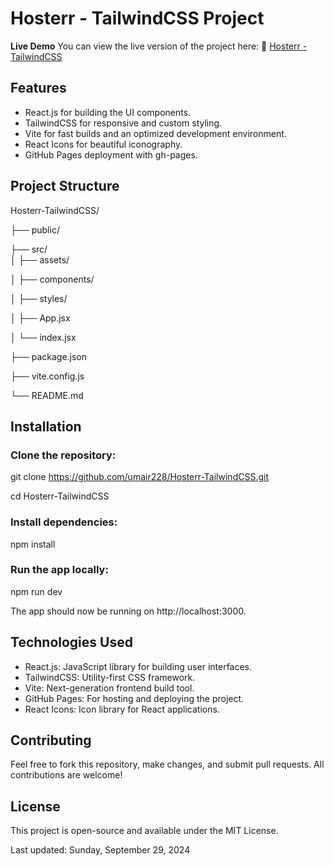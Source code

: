 **Hosterr - TailwindCSS Project**
=====================

**Live Demo**
    You can view the live version of the project here: 🔗 [Hosterr - TailwindCSS](https://umair228.github.io/Hosterr-TailwindCSS)

**Features**
------------

* React.js for building the UI components.
* TailwindCSS for responsive and custom styling.
* Vite for fast builds and an optimized development environment.
* React Icons for beautiful iconography.
* GitHub Pages deployment with gh-pages.

**Project Structure**
--------------------

Hosterr-TailwindCSS/

├── public/ 

├── src/    
│   ├── assets/ 

│   ├── components/     

│   ├── styles/            

│   ├── App.jsx            

│   └── index.jsx          

├── package.json          

├── vite.config.js         

└── README.md         

**Installation**
--------------

### Clone the repository:
git clone https://github.com/umair228/Hosterr-TailwindCSS.git

cd Hosterr-TailwindCSS

### Install dependencies:
npm install

### Run the app locally:
npm run dev

The app should now be running on http://localhost:3000.

**Technologies Used**
--------------------

* React.js: JavaScript library for building user interfaces.
* TailwindCSS: Utility-first CSS framework.
* Vite: Next-generation frontend build tool.
* GitHub Pages: For hosting and deploying the project.
* React Icons: Icon library for React applications.

**Contributing**
--------------

Feel free to fork this repository, make changes, and submit pull requests. All contributions are welcome!

**License**
---------

This project is open-source and available under the MIT License.

Last updated: Sunday, September 29, 2024